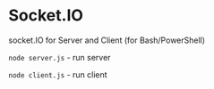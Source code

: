 # Socket.IO

socket.IO for Server and Client (for Bash/PowerShell)

`node server.js` - run server

`node client.js` - run client

